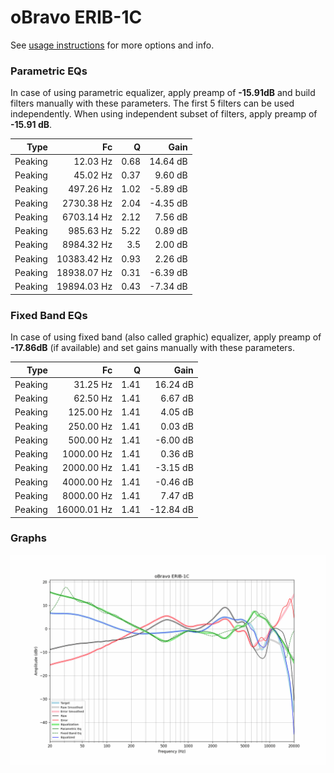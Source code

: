 # oBravo ERIB-1C
See [usage instructions](https://github.com/jaakkopasanen/AutoEq#usage) for more options and info.

### Parametric EQs
In case of using parametric equalizer, apply preamp of **-15.91dB** and build filters manually
with these parameters. The first 5 filters can be used independently.
When using independent subset of filters, apply preamp of **-15.91 dB**.

| Type    | Fc          |    Q | Gain     |
|--------:|------------:|-----:|---------:|
| Peaking | 12.03 Hz    | 0.68 | 14.64 dB |
| Peaking | 45.02 Hz    | 0.37 | 9.60 dB  |
| Peaking | 497.26 Hz   | 1.02 | -5.89 dB |
| Peaking | 2730.38 Hz  | 2.04 | -4.35 dB |
| Peaking | 6703.14 Hz  | 2.12 | 7.56 dB  |
| Peaking | 985.63 Hz   | 5.22 | 0.89 dB  |
| Peaking | 8984.32 Hz  | 3.5  | 2.00 dB  |
| Peaking | 10383.42 Hz | 0.93 | 2.26 dB  |
| Peaking | 18938.07 Hz | 0.31 | -6.39 dB |
| Peaking | 19894.03 Hz | 0.43 | -7.34 dB |

### Fixed Band EQs
In case of using fixed band (also called graphic) equalizer, apply preamp of **-17.86dB**
(if available) and set gains manually with these parameters.

| Type    | Fc          |    Q | Gain      |
|--------:|------------:|-----:|----------:|
| Peaking | 31.25 Hz    | 1.41 | 16.24 dB  |
| Peaking | 62.50 Hz    | 1.41 | 6.67 dB   |
| Peaking | 125.00 Hz   | 1.41 | 4.05 dB   |
| Peaking | 250.00 Hz   | 1.41 | 0.03 dB   |
| Peaking | 500.00 Hz   | 1.41 | -6.00 dB  |
| Peaking | 1000.00 Hz  | 1.41 | 0.36 dB   |
| Peaking | 2000.00 Hz  | 1.41 | -3.15 dB  |
| Peaking | 4000.00 Hz  | 1.41 | -0.46 dB  |
| Peaking | 8000.00 Hz  | 1.41 | 7.47 dB   |
| Peaking | 16000.01 Hz | 1.41 | -12.84 dB |

### Graphs
![](./oBravo%20ERIB-1C.png)